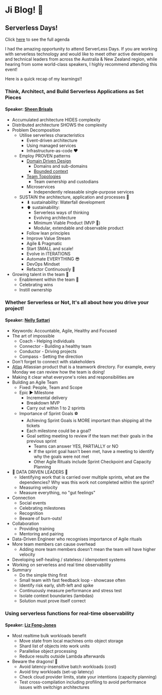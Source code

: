 # Ji Blog! 🐰

## Serverless Days!

Click [here](https://anz.serverlessdays.io/auckland/) to see the full agenda

I had the amazing opportunity to attend ServerLess Days. If you are working with serverless technology and would like to meet other active developers and technical leaders from across the Australia & New Zealand region, while hearing from some world-class speakers, I highly recommend attending this event!

Here is a quick recap of my learnings!!


### Think, Architect, and Build Serverless Applications as Set Pieces 
#### Speaker: [Sheen Brisals](https://anz.serverlessdays.io/speakers/sheen/)

- Accumulated architecture HIDES complexity
- Distributed architecture SHOWS the complexity
- Problem Decomposition 
    - Utilise serverless characteristics
        - Event-driven architecture
        - Using managed services
        - Infrastructure-as-code ♥
    - Employ PROVEN patterns
        - [Domain Driven Design](https://martinfowler.com/bliki/DomainDrivenDesign.html)
            - Domains and sub-domains
            - [Bounded context](https://martinfowler.com/bliki/BoundedContext.html)
        - [Team Topologies](https://teamtopologies.com/)
            - Team ownership and custodians
        - Microservices
            - Independently releasable single-purpose services
    - SUSTAIN the architecture, application and processes 🌳
        - ⬇ sustainability: Waterfall development
        - ⬆ sustainability: 
            - Serverless ways of thinking
            - Evolving architecture
            - Minimum Viable Product (MVP 🌟)
            - Modular, extendable and observable product
        - Follow lean principles
        - Improve Value Stream
        - Agile & Pragmatic
        - Start SMALL and scale!
        - Evolve in ITERATIONS
        - Automate EVERYTHING 😎
        - DevOps Mindset
        - Refactor Continuously 💖
- Growing talent in the team 🌻
    - Enablement within the team 🌼
    - Celebrating wins
    - Instill ownership

###  Whether Serverless or Not, It's all about how you drive your project! 
#### Speaker: [Nelly Sattari](https://anz.serverlessdays.io/speakers/nelly/)
- Keywords: Accountable, Agile, Healthy and Focused
- The art of impossible
    - Coach - Helping individuals
    - Connector - Building a healthy team
    - Conductor - Driving projects
    - Compass - Setting the direction
- Don't forget to connect with stakeholders
- [Atlas](https://www.atlassian.com/software/atlas) Atlassian product that is a teamwork directory. For example, every Monday we can review how the team is doing!
- Making it clear what everyone's roles and responsibilities are
- Building an Agile Team
    - Fixed: People, Team and Scope
    - Epic ▶ Milestone
        - Incremental delivery
        - Breakdown MVP
        - Carry out within 1 to 2 sprints
    - Importance of Sprint Goals ⚽
        - Achieving Sprint Goals is MORE important than shipping all the tickets
        - Each milestone could be a goal?
        - Goal setting meeting to review if the team met their goals in the previous sprint
            - Teams can answer YES, PARTIALLY or NO
            - If the sprint goal hasn't been met, have a meeting to identify why the goals were not met
            - Other Agile Rituals include Sprint Checkpoint and Capacity Planning
- 💟 DATA DRIVEN LEADERS 💟
    - Identifying work that is carried over multiple sprints, what are the dependencies? Why was this work not completed within the sprint?
    - Measuring velocity
    - Measure everything, no "gut feelings"
- Connection
    - Social events
    - Celebrating milestones
    - Recognition
    - Beware of burn-outs!
- Collaboration
    - Providing training
    - Mentoring and pairing
- Data-Driven Engineer who recognises importance of Agile rituals
- More team members can cause overhead
    - Adding more team members doesn't mean the team will have higher velocity
- Developing self-healing / stateless / idempotent systems
- Working on serverless and real time observability
- Summary
    - Do the simple thing first
    - Small team with fast feedback loop - showcase often
    - Identify risk early, shift-left and spike
    - Continuously measure performance and stress test
    - Isolate context boundaries (lambdas)
    - Solution must prove itself correct

###  Using serverless functions for real-time observability 
#### Speaker: [Liz Fong-Jones](https://anz.serverlessdays.io/speakers/liz/)
- Most realtime bulk workloads benefit
    - Move state from local machines onto object storage
    - Shard list of objects into work units
    - Parallelise object processing
    - Reduce results outside Lambda afterwards
- Beware the dragons! 🐉
    - Avoid latency-insensitive batch workloads (cost)
    - Avoid tiny workloads (set-up latency)
    - Check cloud provider limits, state your intentions (capacity planning)
    - Test cross-compilation including profiling to avoid performance issues with switchign architectures




